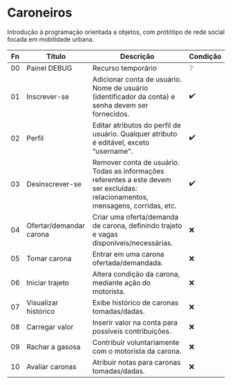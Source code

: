 # Caroneiros

Introdução à programação orientada a objetos, com protótipo de rede social focada em mobilidade urbana.

Fn | Título | Descrição | Condição
-- | -- | -- | --
00 | Painel DEBUG | Recurso temporário | ❔
01 | Inscrever-se | Adicionar conta de usuário. Nome de usuário (identificador da conta) e senha devem ser fornecidos.| ✔️
02 | Perfil | Editar atributos do perfil de usuário. Qualquer atributo é editável, exceto “username”. | ✔️
03 | Desinscrever-se| Remover conta de usuário. Todas as informações referentes a este devem ser excluídas: relacionamentos, mensagens, corridas, etc. | ✔️
04 | Ofertar/demandar carona | Criar uma oferta/demanda de carona, definindo trajeto e vagas disponíveis/necessárias. | ❌
05 | Tomar carona | Entrar em uma carona ofertada/demandada. | ❌
06 | Iniciar trajeto | Altera condição da carona, mediante ação do motorista. | ❌
07 | Visualizar histórico | Exibe histórico de caronas tomadas/dadas. | ❌
08 | Carregar valor | Inserir valor na conta para possíveis contribuições. | ❌
09 | Rachar a gasosa | Contribuir voluntariamente com o motorista da carona. | ❌
10 | Avaliar caronas | Atribuir notas para caronas tomadas/dadas. | ❌ | 
